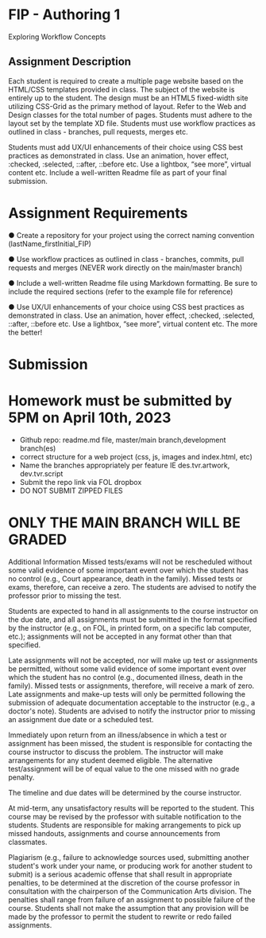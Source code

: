 # FIP - Authoring 1
Exploring Workflow Concepts

## Assignment Description
Each student is required to create a multiple page website based on the HTML/CSS
templates provided in class. The subject of the website is entirely up to the student.
The design must be an HTML5 fixed-width site utilizing CSS-Grid as the primary method of
layout. Refer to the Web and Design classes for the total number of pages.
Students must adhere to the layout set by the template XD file.
Students must use workflow practices as outlined in class - branches, pull requests, merges
etc.

Students must add UX/UI enhancements of their choice using CSS best practices as
demonstrated in class. Use an animation, hover effect, :checked, :selected, ::after, ::before
etc. Use a lightbox, “see more”, virtual content etc.
Include a well-written Readme file as part of your final submission.

# Assignment Requirements
● Create a repository for your project using the correct naming convention
(lastName_firstInitial_FIP)

● Use workflow practices as outlined in class - branches, commits, pull requests and
merges (NEVER work directly on the main/master branch)

● Include a well-written Readme file using Markdown formatting. Be sure to include the
required sections (refer to the example file for reference)

● Use UX/UI enhancements of your choice using CSS best practices as demonstrated
in class. Use an animation, hover effect, :checked, :selected, ::after, ::before etc. Use
a lightbox, “see more”, virtual content etc. The more the better!

# Submission
# Homework must be submitted by 5PM on April 10th, 2023
- Github repo: readme.md file, master/main branch,development branch(es)
- correct structure for a web project (css, js, images and index.html, etc)
- Name the branches appropriately per feature IE des.tvr.artwork, dev.tvr.script
- Submit the repo link via FOL dropbox
- DO NOT SUBMIT ZIPPED FILES

# ONLY THE MAIN BRANCH WILL BE GRADED
Additional Information
Missed tests/exams will not be rescheduled without some valid evidence of some important
event over which the student has no control (e.g., Court appearance, death in the family).
Missed tests or exams, therefore, can receive a zero. The students are advised to notify the
professor prior to missing the test.

Students are expected to hand in all assignments to the course instructor on the due date,
and all assignments must be submitted in the format specified by the instructor (e.g., on
FOL, in printed form, on a specific lab computer, etc.); assignments will not be accepted in
any format other than that specified.

Late assignments will not be accepted, nor will make up test or assignments be permitted,
without some valid evidence of some important event over which the student has no control
(e.g., documented illness, death in the family). Missed tests or assignments, therefore, will
receive a mark of zero. Late assignments and make-up tests will only be permitted following
the submission of adequate documentation acceptable to the instructor (e.g., a doctor's
note). Students are advised to notify the instructor prior to missing an assignment due date
or a scheduled test.

Immediately upon return from an illness/absence in which a test or assignment has been
missed, the student is responsible for contacting the course instructor to discuss the
problem. The instructor will make arrangements for any student deemed eligible. The
alternative test/assignment will be of equal value to the one missed with no grade penalty.

The timeline and due dates will be determined by the course instructor.

At mid-term, any unsatisfactory results will be reported to the student.
This course may be revised by the professor with suitable notification to the students.
Students are responsible for making arrangements to pick up missed handouts, assignments
and course announcements from classmates.

Plagiarism (e.g., failure to acknowledge sources used, submitting another student's work
under your name, or producing work for another student to submit) is a serious academic
offense that shall result in appropriate penalties, to be determined at the discretion of the
course professor in consultation with the chairperson of the Communication Arts division.
The penalties shall range from failure of an assignment to possible failure of the course.
Students shall not make the assumption that any provision will be made by the professor to
permit the student to rewrite or redo failed assignments.
